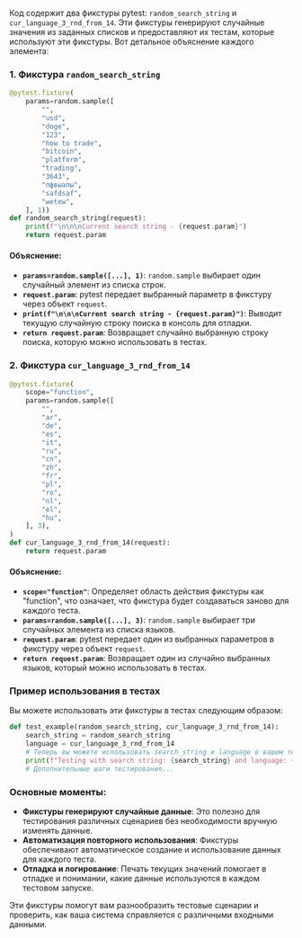 Код содержит два фикстуры pytest: `random_search_string` и `cur_language_3_rnd_from_14`. Эти фикстуры генерируют случайные значения из заданных списков и предоставляют их тестам, которые используют эти фикстуры. Вот детальное объяснение каждого элемента:

### 1. Фикстура `random_search_string`

```python
@pytest.fixture(
    params=random.sample([
        "",
        "usd",
        "doge",
        "123",
        "how to trade",
        "bitcoin",
        "platform",
        "trading",
        "3643",
        "пфвыапы",
        "safdsaf",
        "wetew",
    ], 1))
def random_search_string(request):
    print(f"\n\n\nCurrent search string - {request.param}")
    return request.param
```

#### Объяснение:

- **`params=random.sample([...], 1)`**: `random.sample` выбирает один случайный элемент из списка строк.
- **`request.param`**: pytest передает выбранный параметр в фикстуру через объект `request`.
- **`print(f"\n\n\nCurrent search string - {request.param}")`**: Выводит текущую случайную строку поиска в консоль для отладки.
- **`return request.param`**: Возвращает случайно выбранную строку поиска, которую можно использовать в тестах.

### 2. Фикстура `cur_language_3_rnd_from_14`

```python
@pytest.fixture(
    scope="function",
    params=random.sample([
        "",
        "ar",
        "de",
        "es",
        "it",
        "ru",
        "cn",
        "zh",
        "fr",
        "pl",
        "ro",
        "nl",
        "el",
        "hu",
    ], 3),
)
def cur_language_3_rnd_from_14(request):
    return request.param
```

#### Объяснение:

- **`scope="function"`**: Определяет область действия фикстуры как "function", что означает, что фикстура будет создаваться заново для каждого теста.
- **`params=random.sample([...], 3)`**: `random.sample` выбирает три случайных элемента из списка языков.
- **`request.param`**: pytest передает один из выбранных параметров в фикстуру через объект `request`.
- **`return request.param`**: Возвращает один из случайно выбранных языков, который можно использовать в тестах.

### Пример использования в тестах

Вы можете использовать эти фикстуры в тестах следующим образом:

```python
def test_example(random_search_string, cur_language_3_rnd_from_14):
    search_string = random_search_string
    language = cur_language_3_rnd_from_14
    # Теперь вы можете использовать search_string и language в вашем тесте
    print(f"Testing with search string: {search_string} and language: {language}")
    # Дополнительные шаги тестирования...
```

### Основные моменты:

- **Фикстуры генерируют случайные данные**: Это полезно для тестирования различных сценариев без необходимости вручную изменять данные.
- **Автоматизация повторного использования**: Фикстуры обеспечивают автоматическое создание и использование данных для каждого теста.
- **Отладка и логирование**: Печать текущих значений помогает в отладке и понимании, какие данные используются в каждом тестовом запуске.

Эти фикстуры помогут вам разнообразить тестовые сценарии и проверить, как ваша система справляется с различными входными данными.
